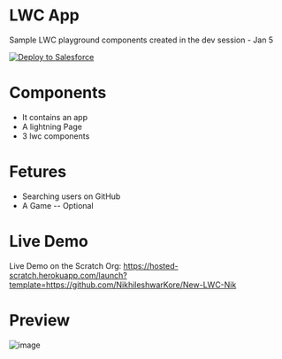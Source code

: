 # LWC  App
 Sample LWC playground components created in the dev session - Jan 5
 
<a href="https://githubsfdeploy.herokuapp.com">
  <img alt="Deploy to Salesforce"
       src="https://raw.githubusercontent.com/afawcett/githubsfdeploy/master/deploy.png">
</a>

# Components 
 - It contains an app 
 - A lightning Page
 - 3 lwc components 

# Fetures 
 - Searching users on GitHub
 - A Game -- Optional

 
# Live Demo
Live Demo on the Scratch Org: https://hosted-scratch.herokuapp.com/launch?template=https://github.com/NikhileshwarKore/New-LWC-Nik

# Preview
![image](https://user-images.githubusercontent.com/121805525/217193240-3d19463d-0671-4d4e-ba43-cc3ca5e16c87.png)
